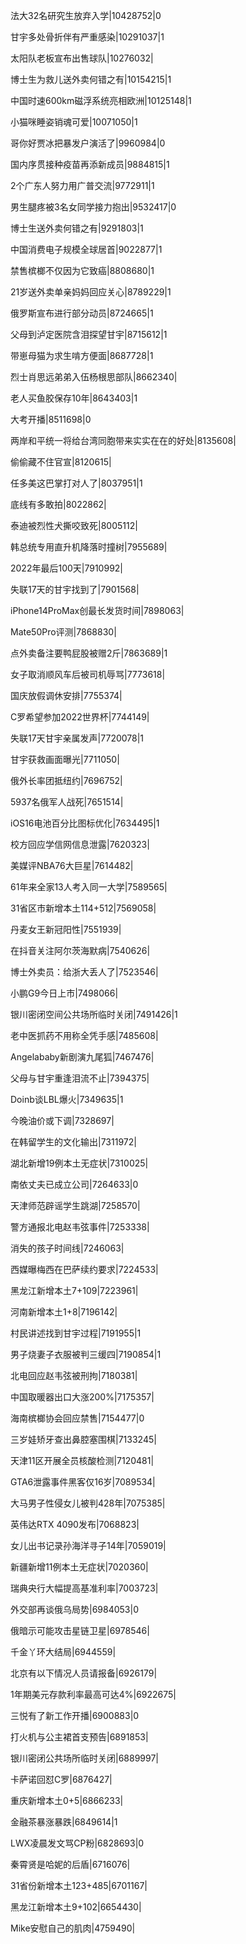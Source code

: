 法大32名研究生放弃入学|10428752|0

甘宇多处骨折伴有严重感染|10291037|1

太阳队老板宣布出售球队|10276032|

博士生为救儿送外卖何错之有|10154215|1

中国时速600km磁浮系统亮相欧洲|10125148|1

小猫咪睡姿销魂可爱|10071050|1

哥你好贾冰把暴发户演活了|9960984|0

国内序贯接种疫苗再添新成员|9884815|1

2个广东人努力用广普交流|9772911|1

男生腿疼被3名女同学接力抱出|9532417|0

博士生送外卖何错之有|9291803|1

中国消费电子规模全球居首|9022877|1

禁售槟榔不仅因为它致癌|8808680|1

21岁送外卖单亲妈妈回应关心|8789229|1

俄罗斯宣布进行部分动员|8724665|1

父母到泸定医院含泪探望甘宇|8715612|1

带崽母猫为求生啃方便面|8687728|1

烈士肖思远弟弟入伍杨根思部队|8662340|

老人买鱼胶保存10年|8643403|1

大考开播|8511698|0

两岸和平统一将给台湾同胞带来实实在在的好处|8135608|

偷偷藏不住官宣|8120615|

任多美这巴掌打对人了|8037951|1

底线有多敢拍|8022862|

泰迪被烈性犬撕咬致死|8005112|

韩总统专用直升机降落时撞树|7955689|

2022年最后100天|7910992|

失联17天的甘宇找到了|7901568|

iPhone14ProMax创最长发货时间|7898063|

Mate50Pro评测|7868830|

点外卖备注要鸭屁股被赠2斤|7863689|1

女子取消顺风车后被司机辱骂|7773618|

国庆放假调休安排|7755374|

C罗希望参加2022世界杯|7744149|

失联17天甘宇亲属发声|7720078|1

甘宇获救画面曝光|7711050|

俄外长率团抵纽约|7696752|

5937名俄军人战死|7651514|

iOS16电池百分比图标优化|7634495|1

校方回应学信网信息泄露|7620323|

美媒评NBA76大巨星|7614482|

61年来全家13人考入同一大学|7589565|

31省区市新增本土114+512|7569058|

丹麦女王新冠阳性|7551939|

在抖音关注阿尔茨海默病|7540626|

博士外卖员：给浙大丢人了|7523546|

小鹏G9今日上市|7498066|

银川密闭空间公共场所临时关闭|7491426|1

老中医抓药不用称全凭手感|7485608|

Angelababy新剧演九尾狐|7467476|

父母与甘宇重逢泪流不止|7394375|

Doinb谈LBL爆火|7349635|1

今晚油价或下调|7328697|

在韩留学生的文化输出|7311972|

湖北新增19例本土无症状|7310025|

南依丈夫已成立公司|7264633|0

天津师范辟谣学生跳湖|7258570|

警方通报北电赵韦弦事件|7253338|

消失的孩子时间线|7246063|

西媒曝梅西在巴萨续约要求|7224533|

黑龙江新增本土7+109|7223961|

河南新增本土1+8|7196142|

村民讲述找到甘宇过程|7191955|1

男子烧妻子衣服被判三缓四|7190854|1

北电回应赵韦弦被刑拘|7180381|

中国取暖器出口大涨200%|7175357|

海南槟榔协会回应禁售|7154477|0

三岁娃矫牙查出鼻腔塞围棋|7133245|

天津11区开展全员核酸检测|7120481|

GTA6泄露事件黑客仅16岁|7089534|

大马男子性侵女儿被判428年|7075385|

英伟达RTX 4090发布|7068823|

女儿出书记录孙海洋寻子14年|7059019|

新疆新增11例本土无症状|7020360|

瑞典央行大幅提高基准利率|7003723|

外交部再谈俄乌局势|6984053|0

俄暗示可能攻击星链卫星|6978546|

千金丫环大结局|6944559|

北京有以下情况人员请报备|6926179|

1年期美元存款利率最高可达4%|6922675|

三悦有了新工作开播|6900883|0

打火机与公主裙首支预告|6891853|

银川密闭公共场所临时关闭|6889997|

卡萨诺回怼C罗|6876427|

重庆新增本土0+5|6866233|

金融茶暴涨暴跌|6849614|1

LWX凌晨发文骂CP粉|6828693|0

秦霄贤是哈妮的后盾|6716076|

31省份新增本土123+485|6701167|

黑龙江新增本土9+102|6654430|

Mike安慰自己的肌肉|4759490|

